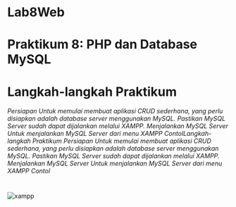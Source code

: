 # Lab8Web

# Praktikum 8: PHP dan Database MySQL

# Langkah-langkah Praktikum
*Persiapan
Untuk memulai membuat aplikasi CRUD sederhana, yang perlu disiapkan adalah 
database server menggunakan MySQL. Pastikan MySQL Server sudah dapat dijalankan 
melalui XAMPP.
Menjalankan MySQL Server
Untuk menjalankan MySQL Server dari menu XAMPP ContolLangkah-langkah Praktikum
Persiapan
Untuk memulai membuat aplikasi CRUD sederhana, yang perlu disiapkan adalah 
database server menggunakan MySQL. Pastikan MySQL Server sudah dapat dijalankan 
melalui XAMPP.
Menjalankan MySQL Server
Untuk menjalankan MySQL Server dari menu XAMPP Contol*

#
![xampp](https://user-images.githubusercontent.com/56498195/120389147-3c3a7580-c356-11eb-9f30-65723fb77d90.PNG)
